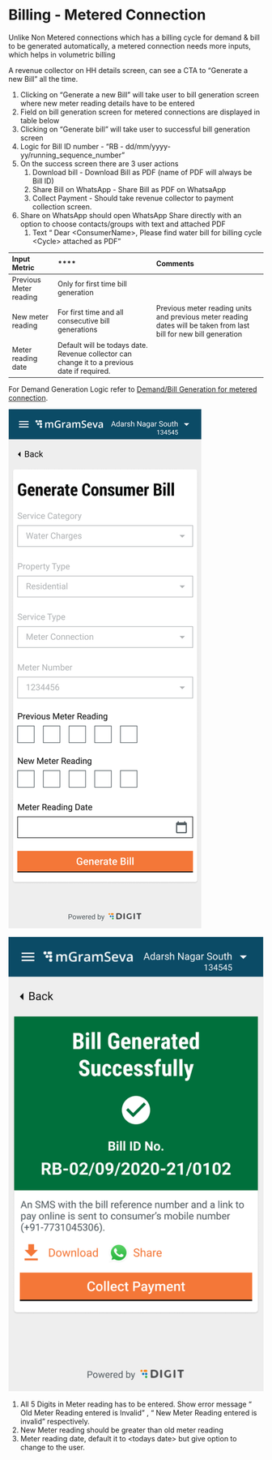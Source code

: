 # Billing - Metered Connection

Unlike Non Metered connections which has a billing cycle for demand & bill to be generated automatically, a metered connection needs more inputs, which helps in volumetric billing

A revenue collector on HH details screen, can see a CTA to “Generate a new Bill” all the time.

1. Clicking on “Generate a new Bill” will take user to bill generation screen where new meter reading details have to be entered
2. Field on bill generation screen for metered connections are displayed in table below
3. Clicking on “Generate bill” will take user to successful bill generation screen
4. Logic for Bill ID number - “RB - dd/mm/yyyy-yy/running\_sequence\_number”
5. On the success screen there are 3 user actions
   1. Download bill - Download Bill as PDF \(name of PDF will always be Bill ID\)
   2. Share Bill on WhatsApp - Share Bill as PDF on WhatsaApp
   3. Collect Payment - Should take revenue collector to payment collection screen.
6. Share on WhatsApp should open WhatsApp Share directly with an option to choose contacts/groups with text and attached PDF
   1. Text “ Dear &lt;ConsumerName&gt;, Please find water bill for billing cycle &lt;Cycle&gt; attached as PDF”

| **Input Metric**  | \*\*\*\* | Comments |
| :--- | :--- | :--- |
| Previous Meter reading | Only for first time bill generation |  |
| New meter reading | For first time and all consecutive bill generations | Previous meter reading units and previous meter reading dates will be taken from last bill for new bill generation |
| Meter reading date | Default will be todays date. Revenue collector can change it to a previous date if required. |  |

For Demand Generation Logic refer to [Demand/Bill Generation for metered connection](demand-bill-generation-for-metered-connection.md).

![Bill Generation screen for Metered connections](../../../.gitbook/assets/image%20%2810%29.png)



![ Bill Generation Successful](../../../.gitbook/assets/image%20%2826%29.png)

1. All 5 Digits in Meter reading has to be entered. Show error message “ Old Meter Reading entered is Invalid” , “ New Meter Reading entered is invalid” respectively.
2. New Meter reading should be greater than old meter reading
3. Meter reading date, default it to &lt;todays date&gt; but give option to change to the user.

